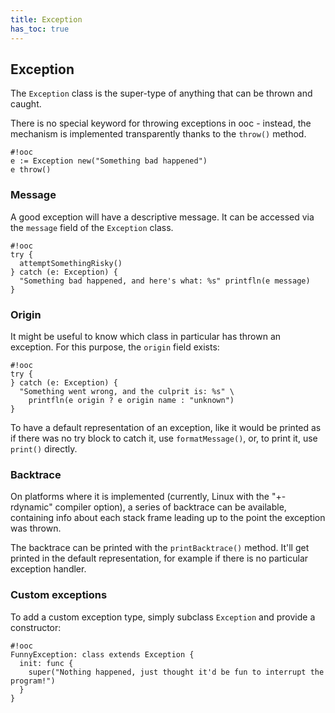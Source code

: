 ```yaml
---
title: Exception
has_toc: true
---
```


## Exception

The `Exception` class is the super-type of anything that can be thrown
and caught.

There is no special keyword for throwing exceptions in ooc - instead, the
mechanism is implemented transparently thanks to the `throw()` method.

    #!ooc
    e := Exception new("Something bad happened")
    e throw()

### Message

A good exception will have a descriptive message. It can be accessed
via the `message` field of the `Exception` class.

    #!ooc
    try {
      attemptSomethingRisky()
    } catch (e: Exception) {
      "Something bad happened, and here's what: %s" printfln(e message)
    }

### Origin

It might be useful to know which class in particular has thrown an
exception. For this purpose, the `origin` field exists:

    #!ooc
    try {
    } catch (e: Exception) {
      "Something went wrong, and the culprit is: %s" \
        printfln(e origin ? e origin name : "unknown")
    }

To have a default representation of an exception, like it would be
printed as if there was no try block to catch it, use `formatMessage()`,
or, to print it, use `print()` directly.

### Backtrace

On platforms where it is implemented (currently, Linux with the "+-rdynamic"
compiler option), a series of backtrace can be available, containing info
about each stack frame leading up to the point the exception was thrown.

The backtrace can be printed with the `printBacktrace()` method. It'll get
printed in the default representation, for example if there is no particular
exception handler.

### Custom exceptions

To add a custom exception type, simply subclass `Exception` and provide
a constructor:

    #!ooc
    FunnyException: class extends Exception {
      init: func {
        super("Nothing happened, just thought it'd be fun to interrupt the program!")
      }
    }

